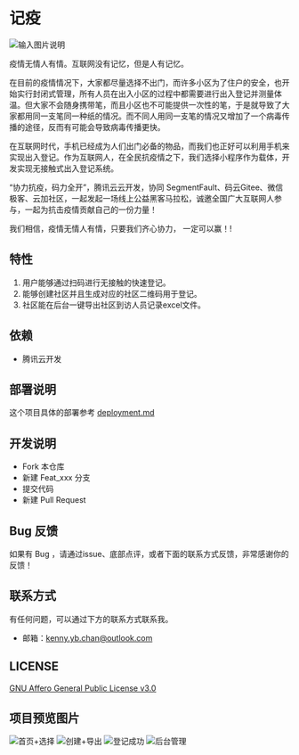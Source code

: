 # 记疫

![输入图片说明](https://images.gitee.com/uploads/images/2020/0218/001312_53b15965_5479927.jpeg "扫码_搜索联合传播样式-标准色版.jpg")

疫情无情人有情。互联网没有记忆，但是人有记忆。

在目前的疫情情况下，大家都尽量选择不出门，而许多小区为了住户的安全，也开始实行封闭式管理，所有人员在出入小区的过程中都需要进行出入登记并测量体温。但大家不会随身携带笔，而且小区也不可能提供一次性的笔，于是就导致了大家都用同一支笔同一种纸的情况。而不同人用同一支笔的情况又增加了一个病毒传播的途径，反而有可能会导致病毒传播更快。

在互联网时代，手机已经成为人们出门必备的物品，而我们也正好可以利用手机来实现出入登记。作为互联网人，在全民抗疫情之下，我们选择小程序作为载体，开发实现无接触式出入登记系统。

“协力抗疫，码力全开”，腾讯云云开发，协同 SegmentFault、码云Gitee、微信极客、云加社区，一起发起一场线上公益黑客马拉松，诚邀全国广大互联网人参与，一起为抗击疫情贡献自己的一份力量！

我们相信，疫情无情人有情，只要我们齐心协力， 一定可以赢！!

## 特性

1. 用户能够通过扫码进行无接触的快速登记。
2. 能够创建社区并且生成对应的社区二维码用于登记。
3. 社区能在后台一键导出社区到访人员记录excel文件。

## 依赖

- 腾讯云开发

## 部署说明

这个项目具体的部署参考 [deployment.md](https://gitee.com/kenny_chan/tcb_hackthon_memory/blob/%E7%89%88%E6%9C%AC1/deployment.md)

## 开发说明

- Fork 本仓库
- 新建 Feat_xxx 分支
- 提交代码
- 新建 Pull Request

## Bug 反馈

如果有 Bug ，请通过issue、底部点评，或者下面的联系方式反馈，非常感谢你的反馈！

## 联系方式

有任何问题，可以通过下方的联系方式联系我。

- 邮箱：kenny.yb.chan@outlook.com

## LICENSE
[ GNU Affero General Public License v3.0](https://gitee.com/kenny_chan/tcb_hackthon_memory/blob/%E7%89%88%E6%9C%AC1/LICENSE)

## 项目预览图片
![首页+选择](https://images.gitee.com/uploads/images/2020/0218/002131_48a9b786_5479927.png "design.png")
![创建+导出](https://images.gitee.com/uploads/images/2020/0218/002158_1e7de39c_5479927.png "design (1).png")
![登记成功](https://images.gitee.com/uploads/images/2020/0218/002242_3225d43a_5479927.png "design (3).png")
![后台管理](https://images.gitee.com/uploads/images/2020/0218/002257_381c6c34_5479927.png "design (2).png")